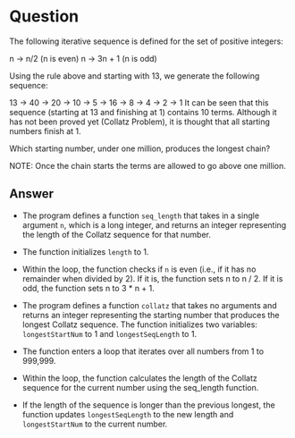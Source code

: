 # Question

The following iterative sequence is defined for the set of positive integers:

n → n/2 (n is even)
n → 3n + 1 (n is odd)

Using the rule above and starting with 13, we generate the following sequence:

13 → 40 → 20 → 10 → 5 → 16 → 8 → 4 → 2 → 1
It can be seen that this sequence (starting at 13 and finishing at 1) contains 10 terms. Although it has not been proved yet (Collatz Problem), it is thought that all starting numbers finish at 1.

Which starting number, under one million, produces the longest chain?

NOTE: Once the chain starts the terms are allowed to go above one million.
## Answer

- The program defines a function `seq_length` that takes in a single argument `n`, which is a long integer, and returns an integer representing the length of the Collatz sequence for that number.

- The function initializes `length` to 1.

- Within the loop, the function checks if `n` is even (i.e., if it has no remainder when divided by 2). If it is, the function sets n to n / 2. If it is odd, the function sets n to 3 * n + 1.

- The program defines a function `collatz` that takes no arguments and returns an integer representing the starting number that produces the longest Collatz sequence.
The function initializes two variables: `longestStartNum` to 1 and `longestSeqLength` to 1.

- The function enters a loop that iterates over all numbers from 1 to 999,999.

- Within the loop, the function calculates the length of the Collatz sequence for the current number using the seq_length function.

- If the length of the sequence is longer than the previous longest, the function updates `longestSeqLength` to the new length and `longestStartNum` to the current number.